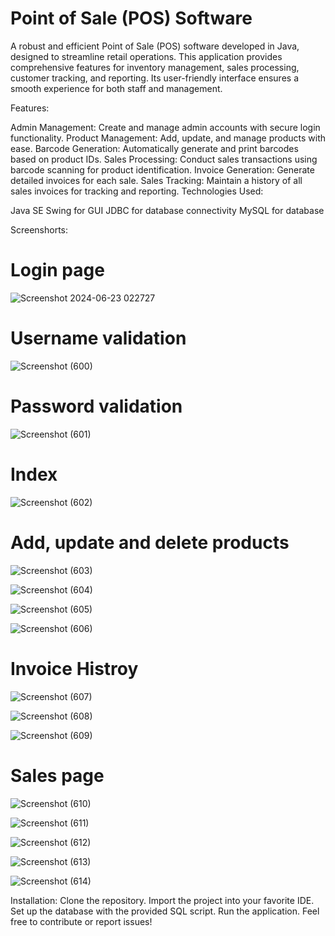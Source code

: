 
# Point of Sale (POS) Software

A robust and efficient Point of Sale (POS) software developed in Java, designed to streamline retail operations. This application provides comprehensive features for inventory management, sales processing, customer tracking, and reporting. Its user-friendly interface ensures a smooth experience for both staff and management.

Features:

Admin Management: Create and manage admin accounts with secure login functionality.
Product Management: Add, update, and manage products with ease.
Barcode Generation: Automatically generate and print barcodes based on product IDs.
Sales Processing: Conduct sales transactions using barcode scanning for product identification.
Invoice Generation: Generate detailed invoices for each sale.
Sales Tracking: Maintain a history of all sales invoices for tracking and reporting.
Technologies Used:

Java SE
Swing for GUI
JDBC for database connectivity
MySQL for database

Screenshorts:

# Login page
![Screenshot 2024-06-23 022727](https://github.com/SISIYAM/PosSoftware/assets/71134419/8ee462c6-492d-4050-824e-9a104c380e54)

# Username validation
![Screenshot (600)](https://github.com/SISIYAM/PosSoftware/assets/71134419/78b78f2f-f309-4321-880e-fb21a634401d)

# Password validation
![Screenshot (601)](https://github.com/SISIYAM/PosSoftware/assets/71134419/91b5daa0-5d8f-483e-87be-8d42ec31b8da)

# Index 
![Screenshot (602)](https://github.com/SISIYAM/PosSoftware/assets/71134419/bf5b9a73-3031-4861-8513-85e43df01f6c)

# Add, update and delete products
![Screenshot (603)](https://github.com/SISIYAM/PosSoftware/assets/71134419/0eaddd73-c373-4747-ac9f-e165019792ce)

![Screenshot (604)](https://github.com/SISIYAM/PosSoftware/assets/71134419/4a288531-3677-43cf-a82f-7523c5d217aa)

![Screenshot (605)](https://github.com/SISIYAM/PosSoftware/assets/71134419/11a391ef-e92c-43a6-a97d-39d5749d79bd)

![Screenshot (606)](https://github.com/SISIYAM/PosSoftware/assets/71134419/62b09a68-b0d2-4853-9534-1204b5d0278d)

# Invoice Histroy
![Screenshot (607)](https://github.com/SISIYAM/PosSoftware/assets/71134419/9258b4a0-7b02-477f-bc50-a31e5486244e)

![Screenshot (608)](https://github.com/SISIYAM/PosSoftware/assets/71134419/1cbdc690-f32f-4d7a-a601-1b72088af671)

![Screenshot (609)](https://github.com/SISIYAM/PosSoftware/assets/71134419/50f5c0bd-9192-4871-a4c6-bfd88fedd9e9)

# Sales page 

![Screenshot (610)](https://github.com/SISIYAM/PosSoftware/assets/71134419/56134568-0d5a-4bf3-8a04-a3fa9b4bb414)

![Screenshot (611)](https://github.com/SISIYAM/PosSoftware/assets/71134419/c080e180-2c85-4281-b4cf-aed6a9844e19)

![Screenshot (612)](https://github.com/SISIYAM/PosSoftware/assets/71134419/2878894f-6e2c-4b2d-82ba-64c0bd07c988)

![Screenshot (613)](https://github.com/SISIYAM/PosSoftware/assets/71134419/3c28ebf3-7e7f-4dea-aa51-76e5f43d95b2)

![Screenshot (614)](https://github.com/SISIYAM/PosSoftware/assets/71134419/4c5200c3-3aa5-44d7-811a-1cab6d81ec35)



Installation:
Clone the repository.
Import the project into your favorite IDE.
Set up the database with the provided SQL script.
Run the application.
Feel free to contribute or report issues!


